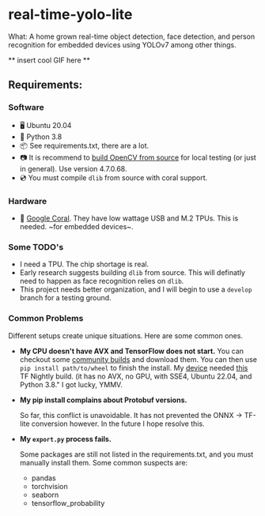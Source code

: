 # real-time-yolo-lite

What: A home grown real-time object detection, face detection, and person recognition for embedded devices using YOLOv7 among other things.

** insert cool GIF here **

## Requirements:
### Software
- 🖥️ Ubuntu 20.04
- 🐍️ Python 3.8
- 📦️ See requirements.txt, there are a lot.
- 📷️ It is recommend to [build OpenCV from source](https://docs.opencv.org/4.x/d7/d9f/tutorial_linux_install.html) for local testing (or just in general).  Use version 4.7.0.68.
- 💿 You must compile `dlib` from source with coral support.
### Hardware
- 🌊️ [Google Coral](https://coral.ai/). They have low wattage USB and M.2 TPUs.  This is needed. ~for embedded devices~.


### Some TODO's
- I need a TPU.  The chip shortage is real.
- Early research suggests building `dlib` from source.  This will definatly need to happen as face recognition relies on `dlib`.
- This project needs better organization, and I will begin to use a `develop` branch for a testing ground.

### Common Problems
Different setups create unique situations.  Here are some common ones.

- **My CPU doesn't have AVX and TensorFlow does not start.**
    You can checkout some [community builds](https://github.com/yaroslavvb/tensorflow-community-wheels/issues) and download them.  You can then use `pip install path/to/wheel` to finish the install.  My [device](https://www.hardkernel.com/shop/odroid-h3-plus/) needed [this](https://github.com/yaroslavvb/tensorflow-community-wheels/issues/217) TF Nightly build. (it has no AVX, no GPU, with SSE4, Ubuntu 22.04, and Python 3.8." I got lucky, YMMV.

- **My pip install complains about Protobuf versions.**

    So far, this conflict is unavoidable.  It has not prevented the ONNX -> TF-lite conversion however.  In the future I hope resolve this. 

- **My `export.py` process fails.**

    Some packages are still not listed in the requirements.txt, and you must manually install them.  Some common suspects are:
    - pandas
    - torchvision
    - seaborn
    - tensorflow_probability
